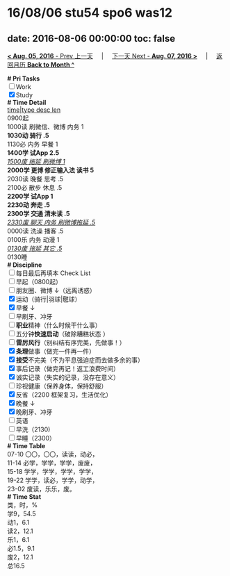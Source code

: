 # 16/08/06 stu54 spo6 was12

date: 2016-08-06 00:00:00
toc: false
---
[**< Aug. 05, 2016** - Prev 上一天](/lifelogs/2016/08/d05.md) &nbsp; &nbsp; | &nbsp; &nbsp; [下一天 Next - **Aug. 07, 2016 >**](/lifelogs/2016/08/d07.md) &nbsp; &nbsp; |  &nbsp; &nbsp; [返回月历 **Back to Month ^**](/lifelogs/2016/08/index.md)
<br/><div><b># Pri Tasks</b></div><div><input type="checkbox"/>Work</div><div><input checked="true" type="checkbox"/>Study</div><div><b># Time Detail</b></div><div><u>time|type desc len</u></div><div>0900起</div><div>1000读 刷微信、微博 内务 1</div><div><b>1030动 骑行 .5</b></div><div>1130必 内务 早餐 1</div><div><b>1400学 试App 2.5</b></div><div><u><i>1500废 拖延 刷微博 1</i></u></div><div><b>2000学 更博 修正输入法 读书 5</b></div><div>2030读 晚餐 思考 .5</div><div>2100必 散步 休息 .5</div><div><b>2200学 试App 1</b></div><div><b>2230动 奔走 .5</b></div><div><b>2300学 交通 清未读 .5</b></div><div><u><i>2330废 聊天 内务 刷微博拖延 .5</i></u></div><div>0000读 洗澡 播客 .5</div><div>0100乐 内务 动漫 1</div><div><u><i>0130废 拖延 其它 .5</i></u></div><div>0130睡</div><div><b># Discipline</b></div><div><input type="checkbox"/>每日最后再填本 Check List</div><div><input type="checkbox"/>早起（0800起）</div><div><input type="checkbox"/>朋友圈、微博 ↓（远离诱惑）</div><div><input checked="true" type="checkbox"/>运动（骑行|羽球|毽球）</div><div><input checked="true" type="checkbox"/>早餐 ↓</div><div><input type="checkbox"/>早刷牙、冲牙</div><div><input type="checkbox"/><b>职业</b>精神（什么时候干什么事）</div><div><input type="checkbox"/>五分钟<b>快速启动</b>（破除糟糕状态 ）</div><div><input type="checkbox"/><b>雷厉风行</b>（别纠结有序完美，先做事！）</div><div><input checked="true" type="checkbox"/><b>条理</b>做事（做完一件再一件）</div><div><input checked="true" type="checkbox"/><b>接受</b>不完美（不为平息强迫症而去做多余的事）</div><div><input checked="true" type="checkbox"/>事后记录（做完再记！返工浪费时间）</div><div><input checked="true" type="checkbox"/>诚实记录（失实的记录，没存在意义）</div><div><input type="checkbox"/>珍视健康（保养身体，保持舒服）</div><div><input checked="true" type="checkbox"/>反省（2200 框架复习，生活优化）</div><div><input checked="true" type="checkbox"/>晚餐 ↓</div><div><input checked="true" type="checkbox"/>晚刷牙、冲牙</div><div><input type="checkbox"/>英语</div><div><input type="checkbox"/>早洗（2130)</div><div><input type="checkbox"/>早睡（2300）</div><div><b># Time Table</b></div><div>07-10 〇〇，〇〇，读读，动必，</div><div>11-14 必学，学学，学学，废废，</div><div>15-18 学学，学学，学学，学学，</div><div>19-22 学学，读必，学学，动学，</div><div>23-02 废读，乐乐，废。</div><div><b># Time Stat</b></div><div>类，时，%</div><div>学9，54.5</div><div>动1，6.1</div><div>读2，12.1</div><div>乐1，6.1</div><div>必1.5，9.1</div><div>废2，12.1</div><div>总16.5</div>

